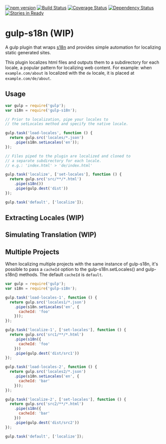 [![npm version](https://badge.fury.io/js/gulp-s18n.svg)](http://badge.fury.io/js/gulp-s18n) [![Build Status](https://travis-ci.org/bitjson/gulp-s18n.svg)](https://travis-ci.org/bitjson/gulp-s18n) [![Coverage Status](https://coveralls.io/repos/bitjson/gulp-s18n/badge.svg?branch=master)](https://coveralls.io/r/bitjson/gulp-s18n?branch=master) [![Dependency Status](https://david-dm.org/bitjson/gulp-s18n.svg)](https://david-dm.org/bitjson/gulp-s18n) [![Stories in Ready](https://badge.waffle.io/bitjson/gulp-s18n.png?label=ready&title=Ready)](https://waffle.io/bitjson/gulp-s18n)

gulp-s18n (WIP)
===============

A gulp plugin that wraps [s18n](https://github.com/bitjson/s18n) and provides simple automation for localizing static generated sites.

This plugin localizes html files and outputs them to a subdirectory for each locale, a popular pattern for localizing web content. For example: when `example.com/about` is localized with the `de` locale, it is placed at `example.com/de/about`.

Usage
-----

```js
var gulp = require('gulp');
var s18n = require('gulp-s18n');

// Prior to localization, pipe your locales to
// the setLocales method and specify the native locale.

gulp.task('load-locales', function () {
  return gulp.src('locales/*.json')
    .pipe(s18n.setLocales('en'));
});

// Files piped to the plugin are localized and cloned to
// a separate subdirectory for each locale.
// e.g.: 'index.html' > 'de/index.html'

gulp.task('localize', ['set-locales'], function () {
  return gulp.src('src/**/*.html')
    .pipe(s18n())
    .pipe(gulp.dest('dist'))
});

gulp.task('default', ['localize']);
```

Extracting Locales (WIP)
------------------------

Simulating Translation (WIP)
----------------------------

Multiple Projects
-----------------

When localizing multiple projects with the same instance of gulp-s18n, it's possible to pass a `cacheId` option to the gulp-s18n.setLocales() and gulp-s18n() methods. The default `cacheId` is `default`.

```js
var gulp = require('gulp');
var s18n = require('gulp-s18n');

gulp.task('load-locales-1', function () {
  return gulp.src('locales1/*.json')
    .pipe(s18n.setLocales('en', {
      cacheId: 'foo'
    }));
});

gulp.task('localize-1', ['set-locales'], function () {
  return gulp.src('src1/**/*.html')
    .pipe(s18n({
      cacheId: 'foo'
    }))
    .pipe(gulp.dest('dist/src1'))
});

gulp.task('load-locales-2', function () {
  return gulp.src('locales2/*.json')
    .pipe(s18n.setLocales('en', {
      cacheId: 'bar'
    }));
});

gulp.task('localize-2', ['set-locales'], function () {
  return gulp.src('src2/**/*.html')
    .pipe(s18n({
      cacheId: 'bar'
    }))
    .pipe(gulp.dest('dist/src2'))
});

gulp.task('default', ['localize']);
```
